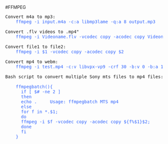 #FFMPEG
<pre>
Convert m4a to mp3:
	<span style="color: #3366ff;">ffmpeg -i input.m4a -c:a libmp3lame -q:a 8 output.mp3</span>

Convert .flv videos to .mp4"
	<span style="color: #3366ff;">ffmpeg -i Videoname.flv -vcodec copy -acodec copy Videoname.mp4</span>

Convert file1 to file2:
	<span style="color: #3366ff;">ffmpeg -i $1 -vcodec copy -acodec copy $2</span>

Convert mp4 to webm:
	<span style="color: #3366ff;">ffmpeg -i test.mp4 -c:v libvpx-vp9 -crf 30 -b:v 0 -b:a 128k -c:a libopus test.webm</span>

Bash script to convert multiple Sony mts files to mp4 files:
  <span style="color: #3366ff;">
  	ffmpegbatch(){
      if [ $# -ne 2 ]
      then
      echo .     Usage: ffmpegbatch MTS mp4
      else
      for f in *.$1;
      do
      ffmpeg -i $f -vcodec copy -acodec copy ${f%$1}$2;
      done
      fi
  	}
  </span>
<span style="color: #3366ff;"></span>
<span style="color: #3366ff;"></span>

<span style="color: #3366ff;"></span>
</pre>
